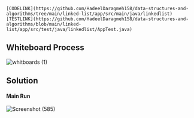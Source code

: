

    [CODELINK](https://github.com/HadeelDaragmeh158/data-structures-and-algorithms/tree/main/linked-list/app/src/main/java/linkedlist)                          [TESTLINK](https://github.com/HadeelDaragmeh158/data-structures-and-algorithms/blob/main/linked-list/app/src/test/java/linkedlist/AppTest.java)

## Whiteboard Process
![whitboards (1)](https://user-images.githubusercontent.com/97829483/159143761-2093ae08-88d5-4ae2-866c-637d053087c2.jpg)

<!-- Embedded whiteboard image -->

## Solution
<!-- Show how to run your code, and examples of it in action -->
#### Main Run 
![Screenshot (585)](https://user-images.githubusercontent.com/97829483/159143865-db0f7b5e-7d37-4b0e-8ca6-66660c4a570f.png)

